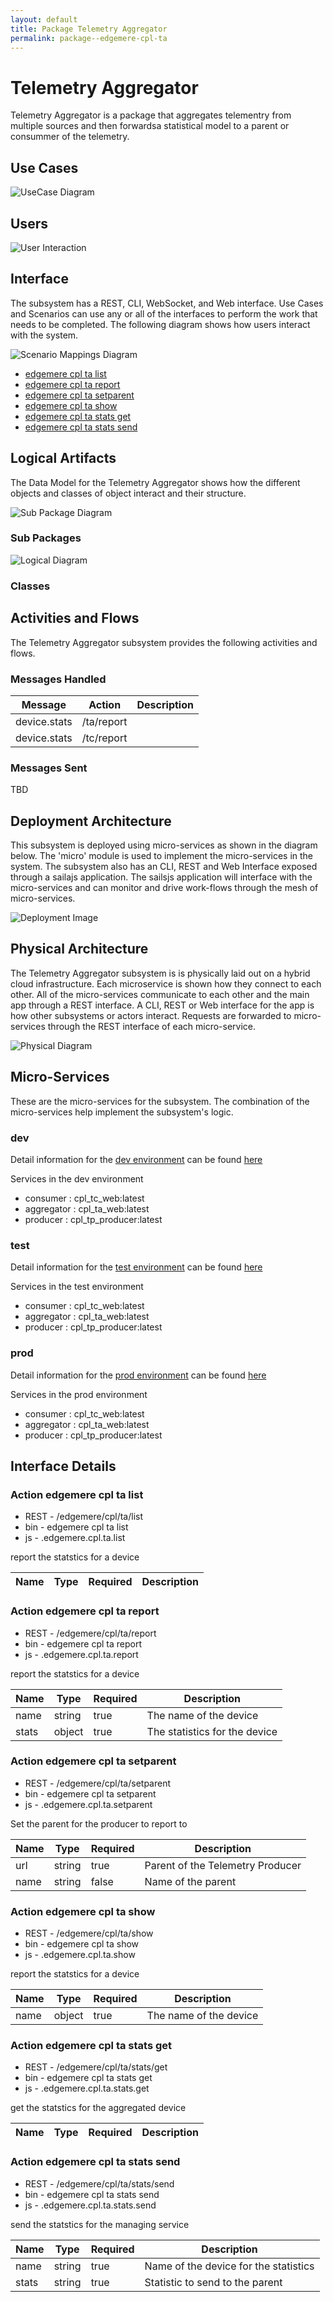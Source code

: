 ```yaml
---
layout: default
title: Package Telemetry Aggregator
permalink: package--edgemere-cpl-ta
---
```

# Telemetry Aggregator

Telemetry Aggregator is a package that aggregates telementry from multiple sources and then forwardsa statistical model to a parent or consummer of the telemetry.



## Use Cases



![UseCase Diagram](./usecases.svg)

## Users


![User Interaction](./userinteraction.svg)

## Interface
The subsystem has a REST, CLI, WebSocket, and Web interface. Use Cases and Scenarios can use any or all
of the interfaces to perform the work that needs to be completed. The following  diagram shows how
users interact with the system.

![Scenario Mappings Diagram](./scenariomapping.svg)

* [ edgemere cpl ta list](#action--edgemere-cpl-ta-list)
* [ edgemere cpl ta report](#action--edgemere-cpl-ta-report)
* [ edgemere cpl ta setparent](#action--edgemere-cpl-ta-setparent)
* [ edgemere cpl ta show](#action--edgemere-cpl-ta-show)
* [ edgemere cpl ta stats get](#action--edgemere-cpl-ta-stats-get)
* [ edgemere cpl ta stats send](#action--edgemere-cpl-ta-stats-send)


## Logical Artifacts
The Data Model for the  Telemetry Aggregator shows how the different objects and classes of object interact
and their structure.

![Sub Package Diagram](./subpackage.svg)

### Sub Packages



![Logical Diagram](./logical.svg)

### Classes



## Activities and Flows
The Telemetry Aggregator subsystem provides the following activities and flows.

### Messages Handled

| Message | Action | Description |
|---|---|---|
| device.stats | /ta/report |  |
| device.stats | /tc/report |  |


### Messages Sent

TBD

## Deployment Architecture

This subsystem is deployed using micro-services as shown in the diagram below. The 'micro' module is
used to implement the micro-services in the system.
The subsystem also has an CLI, REST and Web Interface exposed through a sailajs application. The sailsjs
application will interface with the micro-services and can monitor and drive work-flows through the mesh of
micro-services.

![Deployment Image](./deployment.svg)

## Physical Architecture

The Telemetry Aggregator subsystem is is physically laid out on a hybrid cloud infrastructure. Each microservice is shown
how they connect to each other. All of the micro-services communicate to each other and the main app through a
REST interface. A CLI, REST or Web interface for the app is how other subsystems or actors interact. Requests are
forwarded to micro-services through the REST interface of each micro-service.

![Physical Diagram](./physical.svg)

## Micro-Services
These are the micro-services for the subsystem. The combination of the micro-services help implement
the subsystem's logic.

### dev
Detail information for the [dev environment](environment--edgemere-cpl-ta-dev)
can be found [here](environment--edgemere-cpl-ta-dev)

Services in the dev environment

* consumer : cpl_tc_web:latest
* aggregator : cpl_ta_web:latest
* producer : cpl_tp_producer:latest

### test
Detail information for the [test environment](environment--edgemere-cpl-ta-test)
can be found [here](environment--edgemere-cpl-ta-test)

Services in the test environment

* consumer : cpl_tc_web:latest
* aggregator : cpl_ta_web:latest
* producer : cpl_tp_producer:latest

### prod
Detail information for the [prod environment](environment--edgemere-cpl-ta-prod)
can be found [here](environment--edgemere-cpl-ta-prod)

Services in the prod environment

* consumer : cpl_tc_web:latest
* aggregator : cpl_ta_web:latest
* producer : cpl_tp_producer:latest


## Interface Details


### Action  edgemere cpl ta list

* REST - /edgemere/cpl/ta/list
* bin -  edgemere cpl ta list
* js - .edgemere.cpl.ta.list

report the statstics for a device

| Name | Type | Required | Description |
|---|---|---|---|




### Action  edgemere cpl ta report

* REST - /edgemere/cpl/ta/report
* bin -  edgemere cpl ta report
* js - .edgemere.cpl.ta.report

report the statstics for a device

| Name | Type | Required | Description |
|---|---|---|---|
| name | string |true | The name of the device |
| stats | object |true | The statistics for the device |




### Action  edgemere cpl ta setparent

* REST - /edgemere/cpl/ta/setparent
* bin -  edgemere cpl ta setparent
* js - .edgemere.cpl.ta.setparent

Set the parent for the producer to report to

| Name | Type | Required | Description |
|---|---|---|---|
| url | string |true | Parent of the Telemetry Producer |
| name | string |false | Name of the parent |




### Action  edgemere cpl ta show

* REST - /edgemere/cpl/ta/show
* bin -  edgemere cpl ta show
* js - .edgemere.cpl.ta.show

report the statstics for a device

| Name | Type | Required | Description |
|---|---|---|---|
| name | object |true | The name of the device |




### Action  edgemere cpl ta stats get

* REST - /edgemere/cpl/ta/stats/get
* bin -  edgemere cpl ta stats get
* js - .edgemere.cpl.ta.stats.get

get the statstics for the aggregated device

| Name | Type | Required | Description |
|---|---|---|---|




### Action  edgemere cpl ta stats send

* REST - /edgemere/cpl/ta/stats/send
* bin -  edgemere cpl ta stats send
* js - .edgemere.cpl.ta.stats.send

send the statstics for the managing service

| Name | Type | Required | Description |
|---|---|---|---|
| name | string |true | Name of the device for the statistics |
| stats | string |true | Statistic to send to the parent |




